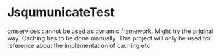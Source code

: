 # JsqumunicateTest
qmservices cannot be used as dynamic framework. Might try the original way. Caching has to be done manually. This project will only be used for reference about the implementation of caching etc 
